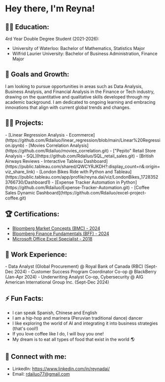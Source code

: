 <h1>Hey there, I'm Reyna! </h1>

<h2>👩‍🎓 Education:</h2>

4rd Year Double Degree Student (2021-2026):
- University of Waterloo: Bachelor of Mathematics, Statistics Major
- Wilfrid Laurier University: Bachelor of Business Administration, Finance Major

<h2> 🌱 Goals and Growth:</h2>
I am looking to pursue opportunities in areas such as Data Analysis, Business Analysis, and Financial Analysis in the Finance or Tech industry, drawing on the quantitative and qualitative skills developed through my academic background. I am dedicated to ongoing learning and embracing innovations that align with current global trends and changes.

<h2>👨‍💻 Projects:</h2>
- [Linear Regression Analysis - Ecommerce](https://github.com/Rdailuo/linear_regression/blob/main/Linear%20Regression.ipynb)
- [Movies Correlation Analysis](https://github.com/Rdailuo/movies_correlation.git)
- ["Pepito" Retail Store Analysis - SQL](https://github.com/Rdailuo/SQL_retail_sales.git)
- [British Airways Reviews - Interactive Tableau Dashboard](https://public.tableau.com/shared/QWCYRJKDH?:display_count=n&:origin=viz_share_link)
- [London Bikes Ride with Python and Tableau](https://public.tableau.com/app/profile/reyna.dai/viz/LondonBikes_17283523766730/Dashboard1)
- [Expense Tracker Automation in Python](https://github.com/Rdailuo/Expense-Tracker-Automation.git)
- [Coffee Sales Dynamic Dashboard](https://github.com/Rdailuo/excel-project-coffee.git)


<h2>🏆 Certifications:</h2>

- [Bloomberg Market Concepts (BMC) - 2024](https://portal.bloombergforeducation.com/certificates/YZLu8qReu39LHAP5qcX2MNo1)
- [Bloomberg Finance Fundamentals (BFF) - 2024](https://portal.bloombergforeducation.com/certificates/wHXSPSnyLW35rh4TW8CGqbar)
- [Microsoft Office Excel Specialist - 2018](https://www.certiport.com/portal/Pages/PrintTranscriptInfo.aspx?action=Cert&id=251&cvid=jlFNhafPGdADi7aMlNiVXw==)


<h2>💼 Work Experience:</h2>
- Data Analyst (Global Procurement) @ Royal Bank of Canada (RBC) (Sept-Dec 2024)
- Customer Success Program Coordinator Co-op @ BlackBerry (Jan-Apr 2024)
- Underwriting Analyst Co-op, Cybersecurity @ AIG American International Group Inc. (Sept-Dec 2024)

<h2> ⚡ Fun Facts:</h2>

- I can speak Spanish, Chinese and English
- I am a hip-hop and marinera (Peruvian traditional dance) dancer
- I like exploring the world of AI and integrating it into business strategies (that's cool!)
- If you love coffee like I do, I will buy you one!
- My dream is to eat all types of food that exist in the world 🌎


<h2> 🤳 Connect with me:</h2>

- LinkedIn: https://www.linkedin.com/in/reynadai/
- Email: rdailuo77@gmail.com
